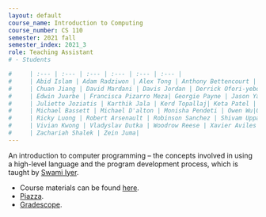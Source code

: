 ```yaml
---
layout: default
course_name: Introduction to Computing
course_number: CS 110
semester: 2021 fall
semester_index: 2021_3
role: Teaching Assistant
# - Students

#     | :--- | :--- | :--- | :--- | :--- | :--- |
#     | Abid Islam | Adam Radziwon | Alex Tong | Anthony Bettencourt | Aryan Sutaria | 
#     | Chuan Jiang | David Mardani | Davis Jordan | Derrick Ofori-yeboah | Edwin Gee | 
#     | Edwin Juarbe | Francisca Pizarro Meza| Georgie Payne | Jason Yao | Jesse Taylor | 
#     | Juliette Joziatis | Karthik Jala | Kerd Topallaj| Keta Patel | Kevin Mei |
#     | Michael Bassett | Michael D'alton | Monisha Pendeti | Owen Wu|Quinn Cantor | 
#     | Ricky Luong | Robert Arsenault | Robinson Sanchez | Shivam Uppal | Tortilla Deoliveira| 
#     | Vivian Kwong | Vladyslav Dutka | Woodrow Reese | Xavier Aviles | Yoseph Hassan | 
#     | Zachariah Shalek | Zein Juma|
---
```


An introduction to computer programming – the concepts involved in using a high-level language and the program development process, which is taught by [Swami Iyer](https://www.swamiiyer.net/). 
- Course materials can be found [here](https://www.swamiiyer.net/cs110/course_info.html). 
- [Piazza](https://piazza.com/class/kppjz98u1gs22m?cid=134). 
- [Gradescope](https://www.gradescope.com/courses/260822). 
